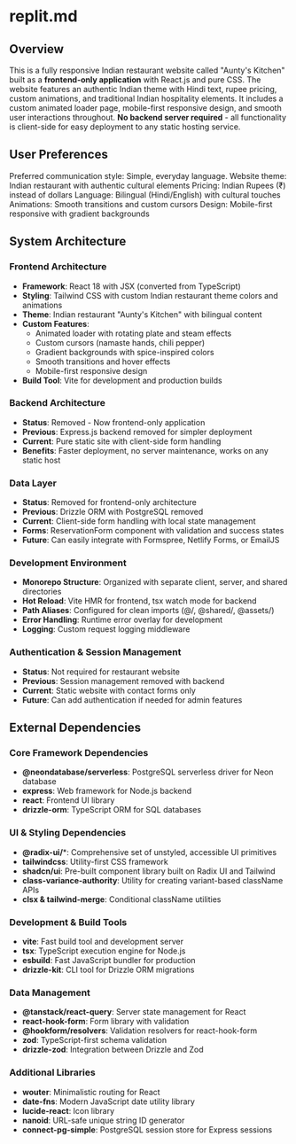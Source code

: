 # replit.md

## Overview

This is a fully responsive Indian restaurant website called "Aunty's Kitchen" built as a **frontend-only application** with React.js and pure CSS. The website features an authentic Indian theme with Hindi text, rupee pricing, custom animations, and traditional Indian hospitality elements. It includes a custom animated loader page, mobile-first responsive design, and smooth user interactions throughout. **No backend server required** - all functionality is client-side for easy deployment to any static hosting service.

## User Preferences

Preferred communication style: Simple, everyday language.
Website theme: Indian restaurant with authentic cultural elements
Pricing: Indian Rupees (₹) instead of dollars
Language: Bilingual (Hindi/English) with cultural touches
Animations: Smooth transitions and custom cursors
Design: Mobile-first responsive with gradient backgrounds

## System Architecture

### Frontend Architecture
- **Framework**: React 18 with JSX (converted from TypeScript)
- **Styling**: Tailwind CSS with custom Indian restaurant theme colors and animations
- **Theme**: Indian restaurant "Aunty's Kitchen" with bilingual content
- **Custom Features**: 
  - Animated loader with rotating plate and steam effects
  - Custom cursors (namaste hands, chili pepper)
  - Gradient backgrounds with spice-inspired colors
  - Smooth transitions and hover effects
  - Mobile-first responsive design
- **Build Tool**: Vite for development and production builds

### Backend Architecture
- **Status**: Removed - Now frontend-only application
- **Previous**: Express.js backend removed for simpler deployment
- **Current**: Pure static site with client-side form handling
- **Benefits**: Faster deployment, no server maintenance, works on any static host

### Data Layer
- **Status**: Removed for frontend-only architecture
- **Previous**: Drizzle ORM with PostgreSQL removed
- **Current**: Client-side form handling with local state management
- **Forms**: ReservationForm component with validation and success states
- **Future**: Can easily integrate with Formspree, Netlify Forms, or EmailJS

### Development Environment
- **Monorepo Structure**: Organized with separate client, server, and shared directories
- **Hot Reload**: Vite HMR for frontend, tsx watch mode for backend
- **Path Aliases**: Configured for clean imports (@/, @shared/, @assets/)
- **Error Handling**: Runtime error overlay for development
- **Logging**: Custom request logging middleware

### Authentication & Session Management
- **Status**: Not required for restaurant website
- **Previous**: Session management removed with backend
- **Current**: Static website with contact forms only
- **Future**: Can add authentication if needed for admin features

## External Dependencies

### Core Framework Dependencies
- **@neondatabase/serverless**: PostgreSQL serverless driver for Neon database
- **express**: Web framework for Node.js backend
- **react**: Frontend UI library
- **drizzle-orm**: TypeScript ORM for SQL databases

### UI & Styling Dependencies
- **@radix-ui/***: Comprehensive set of unstyled, accessible UI primitives
- **tailwindcss**: Utility-first CSS framework
- **shadcn/ui**: Pre-built component library built on Radix UI and Tailwind
- **class-variance-authority**: Utility for creating variant-based className APIs
- **clsx & tailwind-merge**: Conditional className utilities

### Development & Build Tools
- **vite**: Fast build tool and development server
- **tsx**: TypeScript execution engine for Node.js
- **esbuild**: Fast JavaScript bundler for production
- **drizzle-kit**: CLI tool for Drizzle ORM migrations

### Data Management
- **@tanstack/react-query**: Server state management for React
- **react-hook-form**: Form library with validation
- **@hookform/resolvers**: Validation resolvers for react-hook-form
- **zod**: TypeScript-first schema validation
- **drizzle-zod**: Integration between Drizzle and Zod

### Additional Libraries
- **wouter**: Minimalistic routing for React
- **date-fns**: Modern JavaScript date utility library
- **lucide-react**: Icon library
- **nanoid**: URL-safe unique string ID generator
- **connect-pg-simple**: PostgreSQL session store for Express sessions